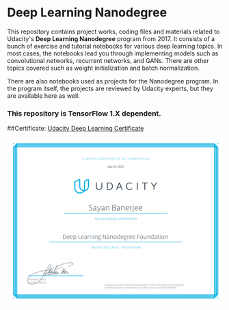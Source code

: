 # Deep Learning Nanodegree

This repository contains project works, coding files and materials related to Udacity's <b>Deep Learning Nanodegree</b> program from 2017. It consists of a bunch of exercise and tutorial notebooks for various deep learning topics. In most cases, the notebooks lead you through implementing models such as convolutional networks, recurrent networks, and GANs. There are other topics covered such as weight initialization and batch normalization.

There are also notebooks used as projects for the Nanodegree program. In the program itself, the projects are reviewed by Udacity experts, but they are available here as well.

### This repository is TensorFlow 1.X dependent. 

##Certificate:
[Udacity Deep Learning Certificate][https://confirm.udacity.com/TAQAK6EM]

[https://confirm.udacity.com/TAQAK6EM]: https://confirm.udacity.com/TAQAK6EM

![](DNLD_Certificate.png)